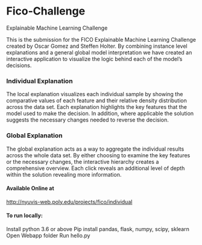 # Fico-Challenge
Explainable Machine Learning Challenge

This is the submission for the FICO Explainable Machine Learning Challenge created by Oscar Gomez and Steffen Holter. By combining instance level explanations and a general global model interpretation we have created an interactive application to visualize the logic behind each of the model’s decisions.

### Individual Explanation
The local explanation visualizes each individual sample by showing the comparative values of each feature and their relative density distribution across the data set. Each explanation highlights the key features that the model used to make the decision. In addition, where applicable the solution suggests the necessary changes needed to reverse the decision. 

### Global Explanation
The global explanation acts as a way to aggregate the individual results across the whole data set. By either choosing to examine the key features or the necessary changes, the interactive hierarchy creates a comprehensive overview. Each click reveals an additional level of depth within the solution revealing more information.



#### Available Online at
http://nyuvis-web.poly.edu/projects/fico/individual 

#### To run locally:
Install python 3.6 or above
Pip install pandas, flask, numpy, scipy, sklearn
Open Webapp folder
Run hello.py
